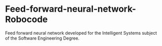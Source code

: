 # Feed-forward-neural-network-Robocode
Feed forward neural network developed for the Intelligent Systems subject of the Software Engineering Degree.
